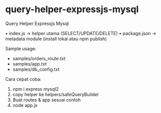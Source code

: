 # query-helper-expressjs-mysql
Query Helper Expressjs Mysql

• index.js      → helper utama (SELECT/UPDATE/DELETE)
• package.json  → metadata module (install lokal atau npm publish)

Sample usage:
  - samples/orders_route.txt
  - samples/app.txt
  - samples/db_config.txt

Cara cepat coba:
  1. npm i express mysql2
  2. copy helper ke helpers/safeQueryBuilder
  3. Buat routes & app sesuai contoh
  4. node app.js